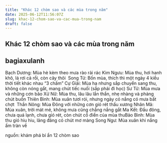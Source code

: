 ```yaml
---
title: "Khác 12 chòm sao và các mùa trong năm"
date: 2025-06-12T11:56:07Z
slug: khac-12-chom-sao-va-cac-mua-trong-nam
draft: false
---
```


## Khác 12 chòm sao và các mùa trong năm

## bagiaxulanh

Bạch Dương: Mùa hè kèm theo mưa rào rải rác​ 
Kim Ngưu: Mùa thu, hơi hanh khô, lá rơi cả rồi, còn cây thôi ​ 
Song Tử: Bốn mùa, thích thì một ngày 4 kiểu thời tiết khác nhau “3 chấm”​ 
Cự Giải: Mùa hạ nhưng sắp chuyển sang thu, không còn nóng gắt, mang chút tiếc nuối (sắp phải đi học)​ ​Sư Tử: Mùa mưa và những cơn bão​ ​Xử Nữ: Mùa thu, lâu lâu lẩn thẩn, nhẹ nhàng và phảng chút buồn​ ​Thiên Bình: Mùa xuân tươi rói, nhưng ngày có nắng có mưa bất chợt ​ ​Thần Nông: Mùa Đông với những cơn gió rét thấu xương​ ​Nhân Mã: Mùa xuân, trời mát mẻ, không mưa cũng chẳng nắng gắt​ ​Ma Kết: Đầu đông, chưa quá lạnh, chưa gió rét, còn chút cổ điển của mùa thu​ ​Bảo Bình: Mùa thu gió hiu hiu, lãng đãng có chút mơ màng​ ​Song Ngư: Mùa xuân khi nắng ấm tràn về​ 
 
nguồn: khám phá bí ẩn 12 chòm sao​